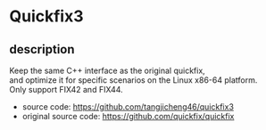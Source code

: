 # Quickfix3

## description
Keep the same C++ interface as the original quickfix,   
and optimize it for specific scenarios on the Linux x86-64 platform.  
Only support FIX42 and FIX44.  

- source code: https://github.com/tangjicheng46/quickfix3  
- original source code: https://github.com/quickfix/quickfix  
